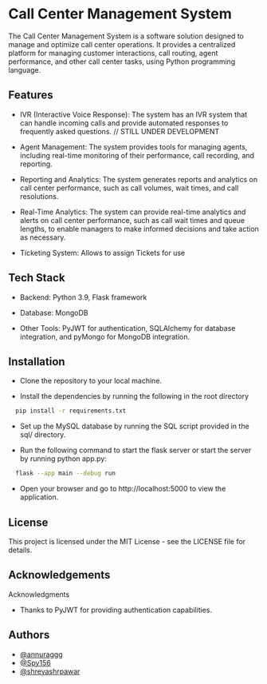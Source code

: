 
# Call Center Management System

The Call Center Management System is a software solution designed to manage and optimize call center operations. It provides a centralized platform for managing customer interactions, call routing, agent performance, and other call center tasks, using Python programming language.


## Features

- IVR (Interactive Voice Response): The system has an IVR system that can handle incoming calls and provide automated responses to frequently asked questions. // STILL UNDER DEVELOPMENT

- Agent Management: The system provides tools for managing agents, including real-time monitoring of their performance, call recording, and reporting.

- Reporting and Analytics: The system generates reports and analytics on call center performance, such as call volumes, wait times, and call resolutions.

- Real-Time Analytics: The system can provide real-time analytics and alerts on call center performance, such as call wait times and queue lengths, to enable managers to make informed decisions and take action as necessary.

- Ticketing System: Allows to assign Tickets for use

## Tech Stack

- Backend: Python 3.9, Flask framework
- Database: MongoDB 

- Other Tools: PyJWT for authentication, SQLAlchemy for database integration, and pyMongo for MongoDB integration.

## Installation

- Clone the repository to your local machine.

- Install the dependencies by running the following in the root directory

```bash
  pip install -r requirements.txt
```  

- Set up the MySQL database by running the SQL script provided in the sql/ directory.

- Run the following command to start the flask server or start the server by running python app.py:

```bash
  flask --app main --debug run 
``` 

-  Open your browser and go to http://localhost:5000 to view the application.
    
## License

This project is licensed under the MIT License - see the LICENSE file for details.


## Acknowledgements

Acknowledgments

- Thanks to PyJWT for providing authentication capabilities.

## Authors

- [@annuraggg](https://www.github.com/annuraggg)
- [@Spy156](https://www.github.com/Spy156 )
- [@shreyashrpawar](https://www.github.com/shreyashrpawar)

